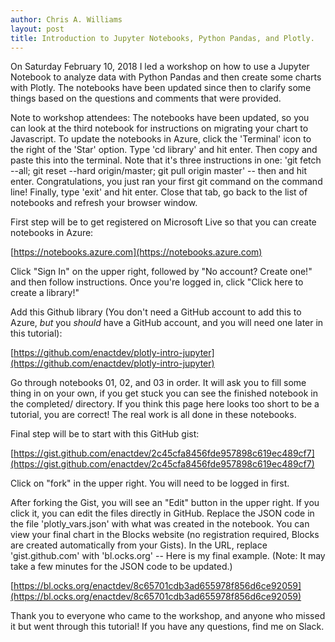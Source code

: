 ```yaml
---
author: Chris A. Williams
layout: post
title: Introduction to Jupyter Notebooks, Python Pandas, and Plotly.
---
```

On Saturday February 10, 2018 I led a workshop on how to use a Jupyter Notebook to analyze data with Python Pandas and then create some charts with Plotly. The notebooks have been updated since then to clarify some things based on the questions and comments that were provided. 

Note to workshop attendees: The notebooks have been updated, so you can look at the third notebook for instructions on migrating your chart to Javascript. To update the notebooks in Azure, click the 'Terminal' icon to the right of the 'Star' option. Type 'cd library' and hit enter. Then copy and paste this into the terminal. Note that it's three instructions in one: 'git fetch --all; git reset --hard origin/master; git pull origin master' -- then and hit enter. Congratulations, you just ran your first git command on the command line! Finally, type 'exit' and hit enter. Close that tab, go back to the list of notebooks and refresh your browser window.

First step will be to get registered on Microsoft Live so that you can create notebooks in Azure:

[https://notebooks.azure.com](https://notebooks.azure.com)

Click "Sign In" on the upper right, followed by "No account? Create one!" and then follow instructions. Once you're logged in, click "Click here to create a library!"

Add this Github library (You don't need a GitHub account to add this to Azure, *but* you *should* have a GitHub account, and you will need one later in this tutorial):

[https://github.com/enactdev/plotly-intro-jupyter](https://github.com/enactdev/plotly-intro-jupyter)

Go through notebooks 01, 02, and 03 in order. It will ask you to fill some thing in on your own, if you get stuck you can see the finished notebook in the completed/ directory. If you think this page here looks too short to be a tutorial, you are correct! The real work is all done in these notebooks.

Final step will be to start with this GitHub gist:

[https://gist.github.com/enactdev/2c45cfa8456fde957898c619ec489cf7](https://gist.github.com/enactdev/2c45cfa8456fde957898c619ec489cf7)

Click on "fork" in the upper right. You will need to be logged in first.

After forking the Gist, you will see an "Edit" button in the upper right. If you click it, you can edit the files directly in GitHub. Replace the JSON code in the file 'plotly_vars.json' with what was created in the notebook. You can view your final chart in the Blocks website (no registration required, Blocks are created automatically from your Gists). In the URL, replace 'gist.github.com' with 'bl.ocks.org' -- Here is my final example. (Note: It may take a few minutes for the JSON code to be updated.)

[https://bl.ocks.org/enactdev/8c65701cdb3ad655978f856d6ce92059](https://bl.ocks.org/enactdev/8c65701cdb3ad655978f856d6ce92059)

Thank you to everyone who came to the workshop, and anyone who missed it but went through this tutorial! If you have any questions, find me on Slack.
